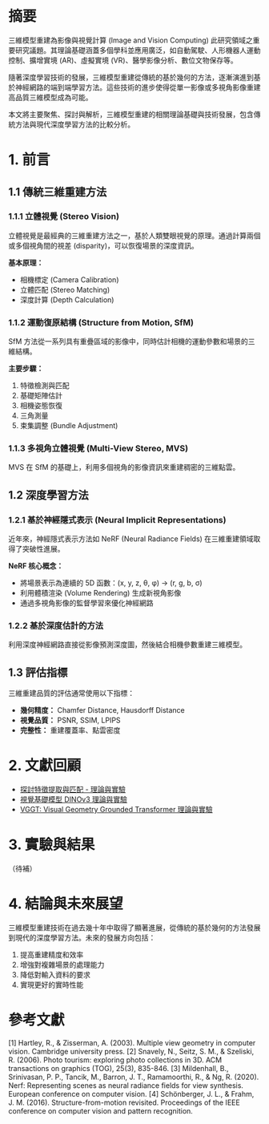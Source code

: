 # 摘要

三維模型重建為影像與視覺計算 (Image and Vision Computing) 此研究領域之重要研究議題。其理論基礎涵蓋多個學科並應用廣泛，如自動駕駛、人形機器人運動控制、擴增實境 (AR)、虛擬實境 (VR)、醫學影像分析、數位文物保存等。

隨著深度學習技術的發展，三維模型重建從傳統的基於幾何的方法，逐漸演進到基於神經網路的端到端學習方法。這些技術的進步使得從單一影像或多視角影像重建高品質三維模型成為可能。

本文將主要聚焦、探討與解析，三維模型重建的相關理論基礎與技術發展，包含傳統方法與現代深度學習方法的比較分析。

# 1. 前言

## 1.1 傳統三維重建方法

### 1.1.1 立體視覺 (Stereo Vision)

立體視覺是最經典的三維重建方法之一，基於人類雙眼視覺的原理。通過計算兩個或多個視角間的視差 (disparity)，可以恢復場景的深度資訊。

**基本原理：**
- 相機標定 (Camera Calibration)
- 立體匹配 (Stereo Matching)
- 深度計算 (Depth Calculation)

### 1.1.2 運動復原結構 (Structure from Motion, SfM)

SfM 方法從一系列具有重疊區域的影像中，同時估計相機的運動參數和場景的三維結構。

**主要步驟：**
1. 特徵檢測與匹配
2. 基礎矩陣估計
3. 相機姿態恢復
4. 三角測量
5. 束集調整 (Bundle Adjustment)

### 1.1.3 多視角立體視覺 (Multi-View Stereo, MVS)

MVS 在 SfM 的基礎上，利用多個視角的影像資訊來重建稠密的三維點雲。

## 1.2 深度學習方法

### 1.2.1 基於神經隱式表示 (Neural Implicit Representations)

近年來，神經隱式表示方法如 NeRF (Neural Radiance Fields) 在三維重建領域取得了突破性進展。

**NeRF 核心概念：**
- 將場景表示為連續的 5D 函數：(x, y, z, θ, φ) → (r, g, b, σ)
- 利用體積渲染 (Volume Rendering) 生成新視角影像
- 通過多視角影像的監督學習來優化神經網路

### 1.2.2 基於深度估計的方法

利用深度神經網路直接從影像預測深度圖，然後結合相機參數重建三維模型。

## 1.3 評估指標

三維重建品質的評估通常使用以下指標：
- **幾何精度：** Chamfer Distance, Hausdorff Distance
- **視覺品質：** PSNR, SSIM, LPIPS
- **完整性：** 重建覆蓋率、點雲密度

# 2. 文獻回顧

- [探討特徵提取與匹配 - 理論與實驗](https://hackmd.io/@danieltzou/BkZ5suKull)
- [視覺基礎模型 DINOv3 理論與實驗](https://hackmd.io/@danieltzou/HyeLdofYxl)
- [VGGT: Visual Geometry Grounded Transformer 理論與實驗](https://hackmd.io/@danieltzou/rJ15Pl7tle)


# 3. 實驗與結果

（待補）

# 4. 結論與未來展望

三維模型重建技術在過去幾十年中取得了顯著進展，從傳統的基於幾何的方法發展到現代的深度學習方法。未來的發展方向包括：

1. 提高重建精度和效率
2. 增強對複雜場景的處理能力
3. 降低對輸入資料的要求
4. 實現更好的實時性能


# 參考文獻

[1] Hartley, R., & Zisserman, A. (2003). Multiple view geometry in computer vision. Cambridge university press.
[2] Snavely, N., Seitz, S. M., & Szeliski, R. (2006). Photo tourism: exploring photo collections in 3D. ACM transactions on graphics (TOG), 25(3), 835-846.
[3] Mildenhall, B., Srinivasan, P. P., Tancik, M., Barron, J. T., Ramamoorthi, R., & Ng, R. (2020). Nerf: Representing scenes as neural radiance fields for view synthesis. European conference on computer vision.
[4] Schönberger, J. L., & Frahm, J. M. (2016). Structure-from-motion revisited. Proceedings of the IEEE conference on computer vision and pattern recognition.


